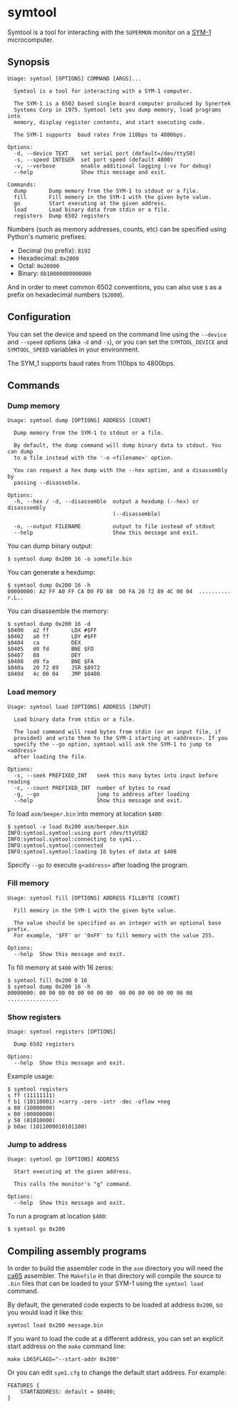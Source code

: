 # symtool

Symtool is a tool for interacting with the `SUPERMON` monitor on a
[SYM-1][] microcomputer.

[sym-1]: https://en.wikipedia.org/wiki/SYM-1

## Synopsis

```
Usage: symtool [OPTIONS] COMMAND [ARGS]...

  Symtool is a tool for interacting with a SYM-1 computer.

  The SYM-1 is a 6502 based single board computer produced by Synertek
  Systems Corp in 1975. Symtool lets you dump memory, load programs into
  memory, display register contents, and start executing code.

  The SYM-1 supports  baud rates from 110bps to 4800bps.

Options:
  -d, --device TEXT    set serial port (default=/dev/ttyS0)
  -s, --speed INTEGER  set port speed (default 4800)
  -v, --verbose        enable additional logging (-vv for debug)
  --help               Show this message and exit.

Commands:
  dump       Dump memory from the SYM-1 to stdout or a file.
  fill       Fill memory in the SYM-1 with the given byte value.
  go         Start executing at the given address.
  load       Load binary data from stdin or a file.
  registers  Dump 6502 registers
```

Numbers (such as memory addresses, counts, etc) can be specified
using Python's numeric prefixes:

- Decimal (no prefix): `8192`
- Hexadecimal: `0x2000`
- Octal: `0o20000`
- Binary: `0b10000000000000`

And in order to meet common 6502 conventions, you can also use `$` as
a prefix on hexadecimal numbers (`$2000`).

## Configuration

You can set the device and speed on the command line using the
`--device` and `--speed` options (aka `-d` and `-s`), or you can set
the `SYMTOOL_DEVICE` and `SYMTOOL_SPEED` variables in your
environment.

The SYM_1 supports baud rates from 110bps to 4800bps.

## Commands

### Dump memory

```
Usage: symtool dump [OPTIONS] ADDRESS [COUNT]

  Dump memory from the SYM-1 to stdout or a file.

  By default, the dump command will dump binary data to stdout. You can dump
  to a file instead with the '-o <filename>' option.

  You can request a hex dump with the --hex option, and a disassembly by
  passing --disasseble.

Options:
  -h, --hex / -d, --disassemble  output a hexdump (--hex) or disasssembly
                                 (--disassemble)

  -o, --output FILENAME          output to file instead of stdout
  --help                         Show this message and exit.
```

You can dump binary output:

```
$ symtool dump 0x200 16 -o somefile.bin
```

You can generate a hexdump:

```
$ symtool dump 0x200 16 -h
00000000: A2 FF A0 FF CA D0 FD 88  D0 FA 20 72 89 4C 00 04  .......... r.L..
```

You can disassemble the memory:

```
$ symtool dump 0x200 16 -d
$0400   a2 ff       LDX #$FF
$0402   a0 ff       LDY #$FF
$0404   ca          DEX
$0405   d0 fd       BNE $FD
$0407   88          DEY
$0408   d0 fa       BNE $FA
$040a   20 72 89    JSR $8972
$040d   4c 00 04    JMP $0400
```

### Load memory

```
Usage: symtool load [OPTIONS] ADDRESS [INPUT]

  Load binary data from stdin or a file.

  The load command will read bytes from stdin (or an input file, if
  provided) and write them to the SYM-1 starting at <address>. If you
  specify the --go option, symtool will ask the SYM-1 to jump to <address>
  after loading the file.

Options:
  -s, --seek PREFIXED_INT   seek this many bytes into input before reading
  -c, --count PREFIXED_INT  number of bytes to read
  -g, --go                  jump to address after loading
  --help                    Show this message and exit.
```

To load `asm/beeper.bin` into memory at location `$400`:

```
$ symtool -v load 0x200 asm/beeper.bin
INFO:symtool.symtool:using port /dev/ttyUSB2
INFO:symtool.symtool:connecting to sym1...
INFO:symtool.symtool:connected
INFO:symtool.symtool:loading 16 bytes of data at $400
```

Specify `--go` to execute `g<address>` after loading the program.

### Fill memory

```
Usage: symtool fill [OPTIONS] ADDRESS FILLBYTE [COUNT]

  Fill memory in the SYM-1 with the given byte value.

  The value should be specified as an integer with an optional base prefix.
  For example, '$FF' or '0xFF' to fill memory with the value 255.

Options:
  --help  Show this message and exit.
```

To fill memory at `$400` with 16 zeros:

```
$ symtool fill 0x200 0 16
$ symtool dump 0x200 16 -h
00000000: 00 00 00 00 00 00 00 00  00 00 00 00 00 00 00 00  ................
```

### Show registers

```
Usage: symtool registers [OPTIONS]

  Dump 6502 registers

Options:
  --help  Show this message and exit.
```

Example usage:


```
$ symtool registers
s ff (11111111)
f b1 (10110001) +carry -zero -intr -dec -oflow +neg
a 80 (10000000)
x 00 (00000000)
y 50 (01010000)
p b0ac (1011000010101100)
```

### Jump to address

```
Usage: symtool go [OPTIONS] ADDRESS

  Start executing at the given address.

  This calls the monitor's "g" command.

Options:
  --help  Show this message and exit.
```

To run a program at location `$400`:

```
$ symtool go 0x200
```

## Compiling assembly programs

In order to build the assembler code in the `asm` directory you will
need the [ca65][] assembler. The `Makefile` in that
directory will compile the source to `.bin` files that can be loaded
to your SYM-1 using the `symtool load` command.

[ca65]: https://cc65.github.io/doc/ca65.html

By default, the generated code expects to be loaded at address
`0x200`, so you would load it like this:

```
symtool load 0x200 message.bin
```

If you want to load the code at a different address, you can set an
explicit start address on the `make` command line:

```
make LD65FLAGS="--start-addr 0x200"
```

Or  you can edit `sym1.cfg` to change the default start address. For
example:

```
FEATURES {
    STARTADDRESS: default = $0400;
}
```
